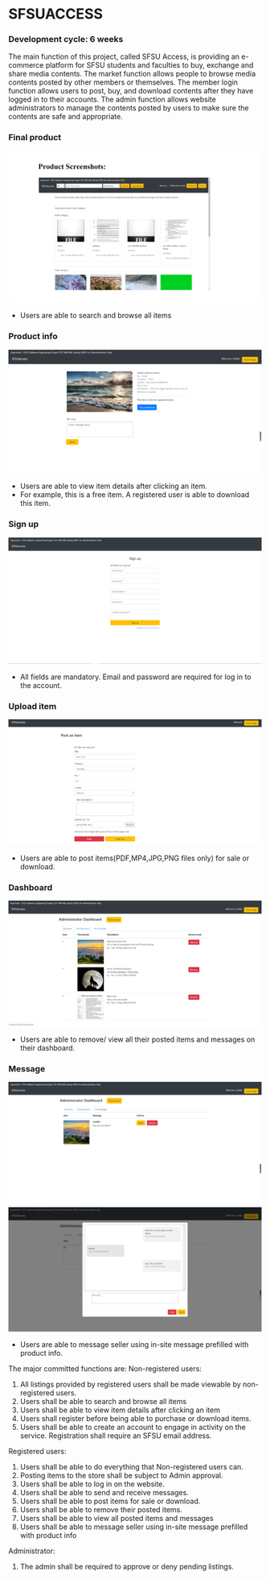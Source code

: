 # SFSUACCESS
### Development cycle: 6 weeks
The main function of this project, called SFSU Access, is providing an e-commerce platform for SFSU students and faculties to buy, exchange and share media contents. The market function allows people to browse media contents posted by other members or themselves. The member login function allows users to post, buy, and download contents after they have logged in to their accounts. The admin function allows website administrators to manage the contents posted by users to make sure the contents are safe and appropriate.
### Final product 
![](screenshot/00.png)
- Users are able to search and browse all items

### Product info 
![](screenshot/item_info.png)
- Users are able to view item details after clicking an item.
- For example, this is a free item.  A registered user is able to download this item.


### Sign up  
![](screenshot/signup.png)
- All fields are mandatory. Email and password are required for log in to the account.

### Upload item  
![](screenshot/upload.png)
 - Users are able to post items(PDF,MP4,JPG,PNG files only) for sale or download.

### Dashboard 
![](screenshot/dashboard.png)

- Users are able to remove/ view all their posted items and messages on their dashboard.

### Message
![](screenshot/message.png)
![](screenshot/message_box.png)
- Users are able to message seller using in-site message prefilled with product info.


The major committed functions are:
Non-registered users:
1. All listings provided by registered users shall be made viewable by non-registered users.
2. Users shall be able to search and browse all items
3. Users shall be able to view item details after clicking an item
4. Users shall register before being able to purchase or download items.
5. Users shall be able to create an account to engage in activity on the service. Registration shall require an SFSU email address.

Registered users:
1. Users shall be able to do everything that Non-registered users can.
2. Posting items to the store shall be subject to Admin approval.
3. Users shall be able to log in on the website.
4. Users shall be able to send and receive messages.
5. Users shall be able to post items for sale or download.
6. Users shall be able to remove their posted items.
7. Users shall be able to view all posted items and messages
8. Users shall be able to message seller using in-site message prefilled with product info

Administrator:
1. The admin shall be required to approve or deny pending listings.

